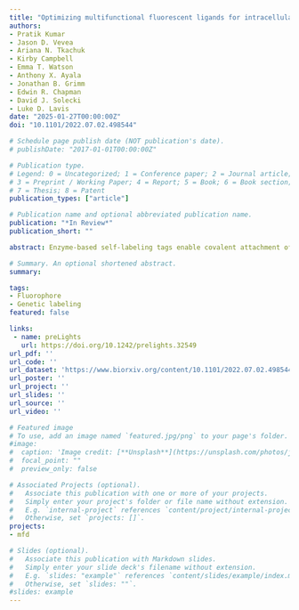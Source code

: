 ```yaml
---
title: "Optimizing multifunctional fluorescent ligands for intracellular labeling"
authors:
- Pratik Kumar
- Jason D. Vevea
- Ariana N. Tkachuk
- Kirby Campbell
- Emma T. Watson
- Anthony X. Ayala
- Jonathan B. Grimm
- Edwin R. Chapman
- David J. Solecki
- Luke D. Lavis
date: "2025-01-27T00:00:00Z"
doi: "10.1101/2022.07.02.498544"

# Schedule page publish date (NOT publication's date).
# publishDate: "2017-01-01T00:00:00Z"

# Publication type.
# Legend: 0 = Uncategorized; 1 = Conference paper; 2 = Journal article;
# 3 = Preprint / Working Paper; 4 = Report; 5 = Book; 6 = Book section;
# 7 = Thesis; 8 = Patent
publication_types: ["article"]

# Publication name and optional abbreviated publication name.
publication: "*In Review*"
publication_short: ""

abstract: Enzyme-based self-labeling tags enable covalent attachment of synthetic molecules to proteins inside living cells. A frontier of this field is designing multifunctional ligands that contain both fluorophores and affinity tags or pharmacological agents and can still efficiently enter cells. Self-labeling tag ligands with short linkers can enter cells readily but often show less activity due to steric issues; ligands with long linkers can be more potent but show lower cell permeability. Here, we overcome this tug-of-war between efficacy and cell-permeability by devising a rational strategy for making cell permeable multifunctional ligands for labeling HaloTag fusions. We found that the lactone–zwitterion equilibrium constant (KL–Z) of rhodamines inversely correlates with their distribution coefficients (logD7.4), suggesting that ligands based on dyes exhibiting low KL–Z and high logD7.4 values, such as Si-rhodamines, would efficiently enter cells. We designed cell-permeable multifunctional HaloTag ligands with a biotin moiety to purify mitochondria or a JQ1 appendage to translocate BRD4 from euchromatin to the nucleolus or heterochromatin. We discovered that translocation of BRD4 to constitutive heterochromatin in cells expressing HaloTag–HP1a fusion proteins can lead to apparent increases in transcriptional activity. These new reagents enable affinity capture and translocation of intracellular proteins in living cells and the use of Si-rhodamines and other low KL–Z/high logD7.4 dye scaffolds will facilitate the design of new multifunctional chemical tools for biology.

# Summary. An optional shortened abstract.
summary:

tags:
- Fluorophore
- Genetic labeling
featured: false

links:
 - name: preLights
   url: https://doi.org/10.1242/prelights.32549
url_pdf: ''
url_code: ''
url_dataset: 'https://www.biorxiv.org/content/10.1101/2022.07.02.498544v2.supplementary-material'
url_poster: ''
url_project: ''
url_slides: ''
url_source: ''
url_video: ''

# Featured image
# To use, add an image named `featured.jpg/png` to your page's folder.
#image:
#  caption: 'Image credit: [**Unsplash**](https://unsplash.com/photos/jdD8gXaTZsc)'
#  focal_point: ""
#  preview_only: false

# Associated Projects (optional).
#   Associate this publication with one or more of your projects.
#   Simply enter your project's folder or file name without extension.
#   E.g. `internal-project` references `content/project/internal-project/index.md`.
#   Otherwise, set `projects: []`.
projects:
- mfd

# Slides (optional).
#   Associate this publication with Markdown slides.
#   Simply enter your slide deck's filename without extension.
#   E.g. `slides: "example"` references `content/slides/example/index.md`.
#   Otherwise, set `slides: ""`.
#slides: example
---
```

